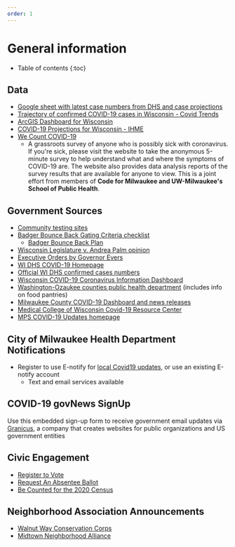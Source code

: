 ```yaml
---
order: 1
---
```


# General information

* Table of contents
{:toc}

## Data

* [Google sheet with latest case numbers from DHS and case projections](https://docs.google.com/spreadsheets/u/1/d/e/2PACX-1vQpuJ2G20VVzGa_ic-dfwGVDDSv1hCA1n94mIm51GWA0SX74nYoiq4yn1H_o0N8doCFxmOL8E9jbPnW/pubhtml)
* [Trajectory of confirmed COVID-19 cases in Wisconsin - Covid Trends](https://aatishb.com/covidtrends/?region=US&location=Wisconsin)
* [ArcGIS Dashboard for Wisconsin](https://monroeco.maps.arcgis.com/apps/opsdashboard/index.html#/725e33180ffe4dcda2d7435c842fe902)
* [COVID-19 Projections for Wisconsin - IHME](https://covid19.healthdata.org/united-states-of-america/wisconsin)
* [We Count COVID-19](http://www.wecountcovid19.com/)
  * A grassroots survey of anyone who is possibly sick with coronavirus. If you're sick, please visit the website to take the anonymous 5-minute survey to help understand what and where the symptoms of COVID-19 are. The website also provides data analysis reports of the survey results that are available for anyone to view. This is a joint effort from members of **Code for Milwaukee and UW-Milwaukee's School of Public Health**.

## Government Sources

* [Community testing sites](https://www.dhs.wisconsin.gov/covid-19/testing.htm#covid-testing-sites-table)
* [Badger Bounce Back Gating Criteria checklist](https://www.dhs.wisconsin.gov/covid-19/prepare.htm)
  * [Badger Bounce Back Plan](https://content.govdelivery.com/attachments/WIGOV/2020/04/20/file_attachments/1431305/Badger%20Bounce%20Back%20PlanFINAL.pdf)
* [Wisconsin Legislature v. Andrea Palm opinion](https://www.wicourts.gov/sc/opinion/DisplayDocument.pdf?content=pdf&seqNo=260868)
* [Executive Orders by Governor Evers](https://evers.wi.gov/Pages/Newsroom/Executive-Orders.aspx)
* [WI DHS COVID-19 Homepage](https://www.dhs.wisconsin.gov/covid-19/index.htm)
* [Official WI DHS confirmed cases numbers](https://www.dhs.wisconsin.gov/outbreaks/index.htm)
* [Wisconsin COVID-19 Coronavirus Information Dashboard](https://govstatus.egov.com/wi-covid-19)
* [Washington-Ozaukee counties public health department](http://www.washozwi.gov/) (includes info on food pantries)
* [Milwaukee County COVID-19 Dashboard and news releases](https://county.milwaukee.gov/EN/COVID-19)
* [Medical College of Wisconsin Covid-19 Resource Center](https://covid19.mcw.edu/)
* [MPS COVID-19 Updates homepage](https://mps.milwaukee.k12.wi.us/en/District/About-MPS/District-News/Covid-19-Updates.htm)

## City of Milwaukee Health Department Notifications

* Register to use E-notify for [local Covid19 updates](https://itmdapps.milwaukee.gov/Enotify/covid19.jsp), or use an existing E-notify account
  - Text and email services available

## COVID-19 govNews SignUp

Use this embedded sign-up form to receive government email updates via [Granicus](https://granicus.com/covidtoolkit/), a company that creates websites for public organizations and US government entities

<script defer src="https://public.govdelivery.com/assets/Signup.js" data-account-code="GOVENGAGE" data-signup-id="14998"></script>

## Civic Engagement

* [Register to Vote](https://myvote.wi.gov/en-US/RegisterToVote)
* [Request An Absentee Ballot](https://myvote.wi.gov/en-US/VoteAbsentee)
* [Be Counted for the 2020 Census](https://my2020census.gov/)

## Neighborhood Association Announcements

* [Walnut Way Conservation Corps](https://docs.google.com/document/d/1URm42w65HJR1aiRT9GXGun94LNqgkLkelonvOshrMNc/edit)
* [Midtown Neighborhood Alliance](https://www.midtownneighborhoodalliance.org/coronavirus-info-resources)
